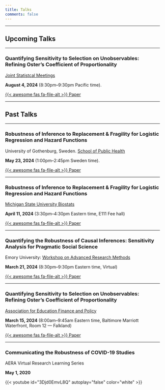 ```yaml
---
title: Talks
comments: false
---
```




---

## Upcoming Talks

---


### Quantifying Sensitivity to Selection on Unobservables: Refining Oster’s Coefficient of Proportionality

[Joint Statistcal Meetings](https://ww2.amstat.org/meetings/jsm/2024/conferenceinfo.cfm)

**August 4, 2024** (8:30pm&#8211;9:30pm Pacific time).

[{{< awesome fas fa-file-alt >}} Paper](https://www.dropbox.com/scl/fi/nvo6p5y1o98e1kguc03dj/Quantifying-Sensitivity-to-Selection-on-Unobservables_Refining-Oster-s-Coefficient-of-Proportionality-distribute.pdf)

---




## Past Talks

---


### Robustness of Inference to Replacement & Fragility for Logistic Regression and Hazard Functions

University of Gothenburg, Sweden. [School of Public Health](https://www.gu.se/en/about/find-organisation/school-of-public-health-and-community-medicine)

**May 23, 2024** (1:00pm&#8211;2:45pm Sweden time).

[{{< awesome fas fa-file-alt >}} Paper](https://www.dropbox.com/scl/fi/010knhanm8pfaomuacw0b/modifying-data-for-cox-regression.pptx)

---


### Robustness of Inference to Replacement & Fragility for Logistic Regression and Hazard Functions

[Michigan State University Biostats](https://epibio.msu.edu/)

**April 11, 2024** (3:30pm&#8211;4:30pm Eastern time, E111 Fee hall)

[{{< awesome fas fa-file-alt >}} Paper](https://www.dropbox.com/scl/fi/010knhanm8pfaomuacw0b/modifying-data-for-cox-regression.pptx)

---


### Quantifying the Robustness of Causal Inferences: Sensitivity Analysis for Pragmatic Social Science

Emory University: [Workshop on Advanced Research Methods](https://www.starflame.org/warm)

**March 21, 2024** (8:30pm&#8211;9:30pm Eastern time, Virtual) 

[{{< awesome fas fa-file-alt >}} Paper](https://www.dropbox.com/s/4vvpvgqhpe2h1rv/Quantifying%20the%20robustness%20of%20causal%20inferences%20as%20published%20sensitivity%20analysis%20for%20pragmatic%20social%20science.pdf)

---


### Quantifying Sensitivity to Selection on Unobservables: Refining Oster’s Coefficient of Proportionality

[Association for Education Finance and Policy](https://aefpweb.org/conference)

**March 15, 2024** (8:00am&#8211;9:45am Eastern time, Baltimore Marriott Waterfront, Room 12 &#8212; Falkland)

[{{< awesome fas fa-file-alt >}} Paper](https://www.dropbox.com/scl/fi/nvo6p5y1o98e1kguc03dj/Quantifying-Sensitivity-to-Selection-on-Unobservables_Refining-Oster-s-Coefficient-of-Proportionality-distribute.pdf)

---


### Communicating the Robustness of COVID-19 Studies

AERA Virtual Research Learning Series

**May 1, 2020**

{{< youtube id="3Djd0EmvL8Q" autoplay="false" color="white" >}}

